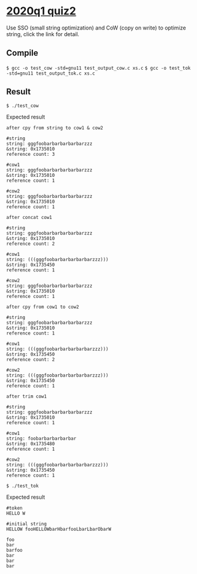 # [2020q1 quiz2](https://hackmd.io/@colinyoyo26/xs)
Use SSO (small string optimization) and CoW (copy on write) to optimize string, click the link for detail.

## Compile
`$ gcc -o test_cow -std=gnu11 test_output_cow.c xs.c`
`$ gcc -o test_tok -std=gnu11 test_output_tok.c xs.c`

## Result

`$ ./test_cow`

Expected result

```
after cpy from string to cow1 & cow2

#string
string: gggfoobarbarbarbarbarzzz
&string: 0x1735010
reference count: 3

#cow1
string: gggfoobarbarbarbarbarzzz
&string: 0x1735010
reference count: 1

#cow2
string: gggfoobarbarbarbarbarzzz
&string: 0x1735010
reference count: 1

after concat cow1

#string
string: gggfoobarbarbarbarbarzzz
&string: 0x1735010
reference count: 2

#cow1
string: (((gggfoobarbarbarbarbarzzz)))
&string: 0x1735450
reference count: 1

#cow2
string: gggfoobarbarbarbarbarzzz
&string: 0x1735010
reference count: 1

after cpy from cow1 to cow2

#string
string: gggfoobarbarbarbarbarzzz
&string: 0x1735010
reference count: 1

#cow1
string: (((gggfoobarbarbarbarbarzzz)))
&string: 0x1735450
reference count: 2

#cow2
string: (((gggfoobarbarbarbarbarzzz)))
&string: 0x1735450
reference count: 1

after trim cow1

#string
string: gggfoobarbarbarbarbarzzz
&string: 0x1735010
reference count: 1

#cow1
string: foobarbarbarbarbar
&string: 0x1735480
reference count: 1

#cow2
string: (((gggfoobarbarbarbarbarzzz)))
&string: 0x1735450
reference count: 1
```

`$ ./test_tok`

Expected result

```
#token
HELLO W

#initial string
HELLOW fooHELLOWbarHbarfooLbarLbarObarW

foo
bar
barfoo
bar
bar
bar
```
